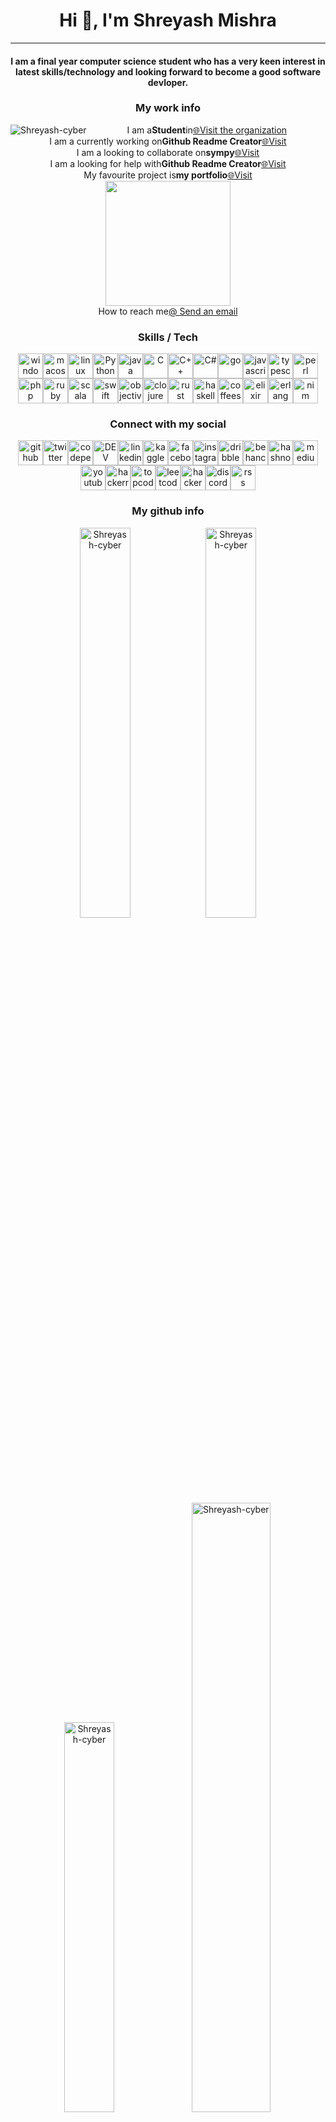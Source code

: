 <!-- for editing in title --><h1 align="center">Hi 👋, I'm Shreyash Mishra</h1><hr><!--for editing in subtitle --><h4 align="center">I am a final year computer science student who has a very keen interest in latest skills/technology and looking forward to become a good software devloper.</h4><!--for editing in work info --><div align="center"><h3>My work info</h3><img align="left" src="https://komarev.com/ghpvc/?username=Shreyash-cyber&amp;label=Profile%20views&amp;color=0e75b6&amp;style=flat" alt="Shreyash-cyber">I am a<span><strong>Student</strong></span>in<span><a href="http://www.shreyash.site/" target="_blank">🌐Visit the organization</a></span><br>I am a currently working on<span><strong>Github Readme Creator</strong></span><span><a href="https://github.com/Shreyash-cyber/Github_Readme_Creator" target="_blank">🌐Visit</a></span><br>I am a looking to collaborate on<span><strong>sympy</strong></span><span><a href="https://github.com/sympy/sympy" target="_blank">🌐Visit</a></span><br>I am a looking for help with<span><strong>Github Readme Creator</strong></span><span><a href="https://github.com/Shreyash-cyber/Github_Readme_Creator" target="_blank">🌐Visit</a></span><br>My favourite project is<span><strong>my portfolio</strong></span><span><a href="https://github.com/Shreyash-cyber/shreyashmishra" target="_blank">🌐Visit</a></span><br><a href="https://www.resume.com/" target="_blank"><img src="http://www.rachelmaclean.com/wp-content/uploads/2016/06/download-cv-button.png" alt="" width="200px"></a><br>How to reach me<a href="mailto: shreyashmishra158@gmail.com">@ Send an email</a></div><!-- for editing in skills / tech --><h3 align="center">Skills / Tech</h3><div align="center"><a href="https://www.microsoft.com/en-in/windows" target="_blank"><img src="https://upload.wikimedia.org/wikipedia/commons/thumb/3/34/Windows_logo_-_2012_derivative.svg/1200px-Windows_logo_-_2012_derivative.svg.png" alt="windows" width="40px"></a><a href="https://www.apple.com/macos/monterey/" target="_blank"><img src="https://seeklogo.com/images/A/apple-mac-os-logo-02F86B913E-seeklogo.com.png" alt="macos" width="40px"></a><a href="https://www.linux.org/" target="_blank"><img src="https://upload.wikimedia.org/wikipedia/commons/thumb/3/35/Tux.svg/800px-Tux.svg.png" alt="linux" width="40px"></a><a href="https://www.python.org/" target="_blank"><img src="https://www.svgrepo.com/show/331553/python-package-index.svg" alt="Python" width="40px"></a><a href="https://www.java.com/en/" target="_blank"><img src="https://www.svgrepo.com/show/43101/java.svg" alt="java" width="40px"></a><a href="https://www.cprogramming.com/" target="_blank"><img src="https://uxwing.com/wp-content/themes/uxwing/download/brands-and-social-media/c-program-icon.png" alt="C" width="40px"></a><a href="https://upload.wikimedia.org/wikipedia/commons/thumb/1/18/ISO_C%2B%2B_Logo.svg/1822px-ISO_C%2B%2B_Logo.svg.png" target="_blank"><img src="https://upload.wikimedia.org/wikipedia/commons/thumb/1/18/ISO_C%2B%2B_Logo.svg/1822px-ISO_C%2B%2B_Logo.svg.png" alt="C++" width="40px"></a><a href="https://docs.microsoft.com/en-us/dotnet/csharp/" target="_blank"><img src="https://seeklogo.com/images/C/c-sharp-c-logo-02F17714BA-seeklogo.com.png" alt="C#" width="40px"></a><a href="https://go.dev/" target="_blank"><img src="https://seeklogo.com/images/G/go-logo-046185B647-seeklogo.com.png" alt="go" width="40px"></a><a href="https://www.javascript.com/" target="_blank"><img src="https://upload.wikimedia.org/wikipedia/commons/thumb/9/99/Unofficial_JavaScript_logo_2.svg/2048px-Unofficial_JavaScript_logo_2.svg.png" alt="javascript" width="40px"></a><a href="https://www.typescriptlang.org/" target="_blank"><img src="https://upload.wikimedia.org/wikipedia/commons/thumb/4/4c/Typescript_logo_2020.svg/1200px-Typescript_logo_2020.svg.png" alt="typescript" width="40px"></a><a href="https://www.perl.org/" target="_blank"><img src="https://upload.wikimedia.org/wikipedia/en/thumb/5/56/Perl_language_logo.svg/1200px-Perl_language_logo.svg.png" alt="perl" width="40px"></a><a href="https://www.php.net/" target="_blank"><img src="https://upload.wikimedia.org/wikipedia/commons/thumb/2/27/PHP-logo.svg/2560px-PHP-logo.svg.png" alt="php" width="40px"></a><a href="https://www.ruby-lang.org/en/" target="_blank"><img src="https://upload.wikimedia.org/wikipedia/commons/thumb/7/73/Ruby_logo.svg/1200px-Ruby_logo.svg.png" alt="ruby" width="40px"></a><a href="https://www.scala-lang.org/" target="_blank"><img src="https://seeklogo.com/images/S/scala-logo-8570724313-seeklogo.com.png" alt="scala" width="40px"></a><a href="https://www.swift.com/" target="_blank"><img src="https://cdn4.iconfinder.com/data/icons/logos-3/504/Swift-2-512.png" alt="swift" width="40px"></a><a href="https://developer.apple.com/library/archive/documentation/Cocoa/Conceptual/ProgrammingWithObjectiveC/Introduction/Introduction.html" target="_blank"><img src="https://seeklogo.com/images/O/objective-c-logo-81746870EF-seeklogo.com.png" alt="objective-c" width="40px"></a><a href="https://clojure.org/" target="_blank"><img src="https://upload.wikimedia.org/wikipedia/commons/thumb/5/5d/Clojure_logo.svg/256px-Clojure_logo.svg.png" alt="clojure" width="40px"></a><a href="https://www.rust-lang.org/" target="_blank"><img src="https://upload.wikimedia.org/wikipedia/commons/thumb/d/d5/Rust_programming_language_black_logo.svg/2048px-Rust_programming_language_black_logo.svg.png" alt="rust" width="40px"></a><a href="https://www.haskell.org/" target="_blank"><img src="https://upload.wikimedia.org/wikipedia/commons/thumb/1/1c/Haskell-Logo.svg/2560px-Haskell-Logo.svg.png" alt="haskell" width="40px"></a><a href="https://coffeescript.org/" target="_blank"><img src="https://cdn.worldvectorlogo.com/logos/coffeescript.svg" alt="coffeescript" width="40px"></a><a href="https://elixir-lang.org/" target="_blank"><img src="https://seeklogo.com/images/E/elixir-logo-CF24E6FA55-seeklogo.com.png" alt="elixir" width="40px"></a><a href="https://www.erlang.org/" target="_blank"><img src="https://upload.wikimedia.org/wikipedia/commons/thumb/0/04/Erlang_logo.svg/2337px-Erlang_logo.svg.png" alt="erlang" width="40px"></a><a href="https://nim-lang.org/" target="_blank"><img src="https://upload.wikimedia.org/wikipedia/commons/thumb/e/e3/Nim_logo.svg/356px-Nim_logo.svg.png" alt="nim" width="40px"></a></div><!-- for editing in social handels --><h3 align="center">Connect with my social</h3><div align="center"><a href="https://github.com/Shreyash-cyber" target="_blank"><img src="https://cdn4.iconfinder.com/data/icons/iconsimple-logotypes/512/github-512.png" alt="github" width="40px" a;=""></a><a href="https://github.com/Shreyash-cyber" target="_blank"><img src="https://pnggrid.com/wp-content/uploads/2021/07/Twitter-Logo-Square.png" alt="twitter" width="40px" a;=""></a><a href="https://github.com/Shreyash-cyber" target="_blank"><img src="https://img.favpng.com/13/19/12/computer-icons-scalable-vector-graphics-portable-network-graphics-codepen-png-favpng-T8NcxG8PN1La2ZkBAEwXK3Niq.jpg" alt="codepen" width="40px" a;=""></a><a href="https://github.com/Shreyash-cyber" target="_blank"><img src="https://iconape.com/wp-content/png_logo_vector/dev.png" alt="DEV" width="40px" a;=""></a><a href="https://github.com/Shreyash-cyber" target="_blank"><img src="https://upload.wikimedia.org/wikipedia/commons/thumb/c/ca/LinkedIn_logo_initials.png/600px-LinkedIn_logo_initials.png" alt="linkedin" width="40px" a;=""></a><a href="https://github.com/Shreyash-cyber" target="_blank"><img src="https://cdn.iconscout.com/icon/free/png-256/kaggle-3521526-2945029.png" alt="kaggle" width="40px" a;=""></a><a href="https://github.com/Shreyash-cyber" target="_blank"><img src="https://www.edigitalagency.com.au/wp-content/uploads/Facebook-logo-blue-circle-large-transparent-png.png" alt="facebook" width="40px" a;=""></a><a href="https://github.com/Shreyash-cyber" target="_blank"><img src="https://assets.stickpng.com/thumbs/580b57fcd9996e24bc43c521.png" alt="instagram" width="40px" a;=""></a><a href="https://github.com/Shreyash-cyber" target="_blank"><img src="https://cdn.freebiesupply.com/logos/large/2x/dribbble-icon-1-logo-png-transparent.png" alt="dribble" width="40px" a;=""></a><a href="https://github.com/Shreyash-cyber" target="_blank"><img src="https://cdn.freebiesupply.com/logos/large/2x/behance-1-logo-png-transparent.png" alt="behance" width="40px" a;=""></a><a href="https://github.com/Shreyash-cyber" target="_blank"><img src="https://cdn.hashnode.com/res/hashnode/image/upload/v1611902473383/CDyAuTy75.png?auto=compress" alt="hashnode" width="40px" a;=""></a><a href="https://github.com/Shreyash-cyber" target="_blank"><img src="https://brandslogos.com/wp-content/uploads/images/large/medium-logo.png" alt="medium" width="40px" a;=""></a><a href="https://github.com/Shreyash-cyber" target="_blank"><img src="https://assets.stickpng.com/images/580b57fcd9996e24bc43c545.png" alt="youtube" width="40px" a;=""></a><a href="https://github.com/Shreyash-cyber" target="_blank"><img src="https://cdn.icon-icons.com/icons2/2389/PNG/512/hackerrank_logo_icon_145206.png" alt="hackerrank" width="40px" a;=""></a><a href="https://github.com/Shreyash-cyber" target="_blank"><img src="https://image4.owler.com/logo/topcoder_owler_20200130_161541_original.png" alt="topcoder" width="40px" a;=""></a><a href="https://github.com/Shreyash-cyber" target="_blank"><img src="https://upload.wikimedia.org/wikipedia/commons/1/19/LeetCode_logo_black.png" alt="leetcode" width="40px" a;=""></a><a href="https://github.com/Shreyash-cyber" target="_blank"><img src="https://upload.wikimedia.org/wikipedia/commons/thumb/e/e8/HackerEarth_logo.png/800px-HackerEarth_logo.png" alt="hackerearth" width="40px" a;=""></a><a href="https://github.com/Shreyash-cyber" target="_blank"><img src="https://pnggrid.com/wp-content/uploads/2021/05/Discord-Logo-Square-1024x1024.png" alt="discord" width="40px" a;=""></a><a href="https://github.com/Shreyash-cyber" target="_blank"><img src="https://cdn.pixabay.com/photo/2012/04/15/22/00/rss-35468_640.png" alt="rss" width="40px" a;=""></a></div><!-- for editing in github info --><h3 align="center">My github info</h3><div align="center"><img src="https://github-readme-stats.vercel.app/api?username=Shreyash-cyber&amp;show_icons=true&amp;locale=en" alt="Shreyash-cyber" width="40%"><img src="https://github-readme-streak-stats.herokuapp.com/?user=Shreyash-cyber&amp;" alt="Shreyash-cyber" width="40%"><img src="https://github-readme-stats.vercel.app/api/top-langs?username=Shreyash-cyber&amp;show_icons=true&amp;locale=en&amp;layout=compact" alt="Shreyash-cyber" width="40%"><a href="https://github.com/ryo-ma/github-profile-trophy"><img src="https://github-profile-trophy.vercel.app/?username=Shreyash-cyber" alt="Shreyash-cyber" width="50%"></a></div><div align="center"><h3>Support me</h3><a href="https://www.buymeacoffee.com/shreyashmishra"><img src="https://cdn.buymeacoffee.com/buttons/v2/default-yellow.png" height="50" width="210" alt=""></a><a href="https://www.buymeacoffee.com/shreyashmishra"><img src="https://s302.podbean.com/pb/e762bedeb224ff522e7c58443ffc864e/6326c807/data1/fs71/4716769/uploads/become_a_supporter-button.png" height="50" width="210" alt=""></a></div>
